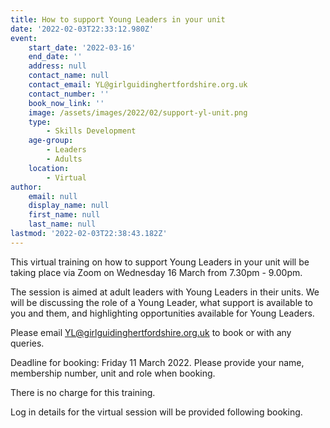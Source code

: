 ```yaml
---
title: How to support Young Leaders in your unit
date: '2022-02-03T22:33:12.980Z'
event:
    start_date: '2022-03-16'
    end_date: ''
    address: null
    contact_name: null
    contact_email: YL@girlguidinghertfordshire.org.uk
    contact_number: ''
    book_now_link: ''
    image: /assets/images/2022/02/support-yl-unit.png
    type:
        - Skills Development
    age-group:
        - Leaders
        - Adults
    location:
        - Virtual
author:
    email: null
    display_name: null
    first_name: null
    last_name: null
lastmod: '2022-02-03T22:38:43.182Z'
---
```


This virtual training on how to support Young Leaders in your unit will be taking place via Zoom on Wednesday 16 March from 7.30pm - 9.00pm.

The session is aimed at adult leaders with Young Leaders in their units.  We will be discussing the role of a Young Leader, what support is available to you and them, and highlighting opportunities available for Young Leaders.

Please email <YL@girlguidinghertfordshire.org.uk> to book or with any queries.

Deadline for booking:  Friday 11 March 2022.  Please provide your name, membership number, unit and role when booking.

There is no charge for this training.

Log in details for the virtual session will be provided following booking.
